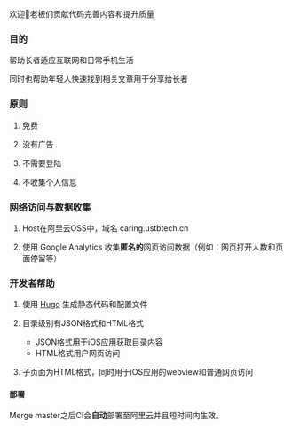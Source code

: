 
欢迎👏老板们贡献代码完善内容和提升质量


### 目的

帮助长者适应互联网和日常手机生活

同时也帮助年轻人快速找到相关文章用于分享给长者


### 原则

1. 免费

2. 没有广告

3. 不需要登陆

4. 不收集个人信息


### 网络访问与数据收集

1. Host在阿里云OSS中，域名 caring.ustbtech.cn

2. 使用 Google Analytics 收集**匿名的**网页访问数据（例如：网页打开人数和页面停留等）


### 开发者帮助

1. 使用 [Hugo](https://gohugo.io/) 生成静态代码和配置文件

2. 目录级别有JSON格式和HTML格式
   - JSON格式用于iOS应用获取目录内容
   - HTML格式用户网页访问

3. 子页面为HTML格式，同时用于iOS应用的webview和普通网页访问

#### 部署

Merge master之后CI会**自动**部署至阿里云并且短时间内生效。

